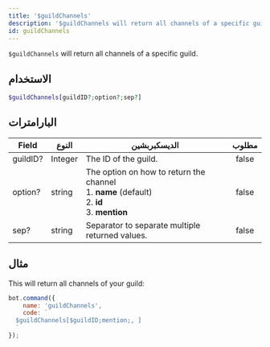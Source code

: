 ```yaml
---
title: '$guildChannels'
description: '$guildChannels will return all channels of a specific guild.'
id: guildChannels
---
```


`$guildChannels` will return all channels of a specific guild.

## الاستخدام

```php
$guildChannels[guildID?;option?;sep?]
```

## البارامترات

| Field    | النوع   | الديسكبربشين                                                                                                                  | مطلوب |
| -------- | ------- | ----------------------------------------------------------------------------------------------------------------------------- |:-----:|
| guildID? | Integer | The ID of the guild.                                                                                                          | false |
| option?  | string  | The option on how to return the channel <br /> 1. **name** (default) <br /> 2. **id** <br /> 3. **mention** | false |
| sep?     | string  | Separator to separate multiple returned values.                                                                               | false |

## مثال

This will return all channels of your guild:

```javascript
bot.command({
    name: 'guildChannels',
    code: `
  $guildChannels[$guildID;mention;, ]
  `
});
```
